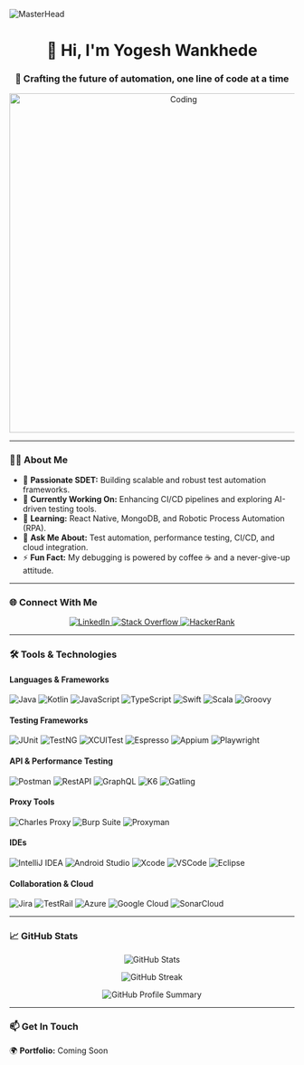 ![MasterHead](https://res.cloudinary.com/practicaldev/image/fetch/s--7-s6BXGM--/c_imagga_scale,f_auto,fl_progressive,h_420,q_auto,w_1000/https://dev-to-uploads.s3.amazonaws.com/i/th2i72qu0rnt6hr9zn43.jpg)

<h1 align="center">👋 Hi, I'm Yogesh Wankhede</h1>
<h3 align="center">
    🚀 Crafting the future of automation, one line of code at a time
</h3>

<p align="center">
    <img align="center" alt="Coding" width="600" src="https://media.giphy.com/media/qgQUggAC3Pfv687qPC/giphy.gif" />
</p>

---

### 👨‍💻 About Me
- 🌟 **Passionate SDET:** Building scalable and robust test automation frameworks.
- 🔭 **Currently Working On:** Enhancing CI/CD pipelines and exploring AI-driven testing tools.
- 🌱 **Learning:** React Native, MongoDB, and Robotic Process Automation (RPA).
- 💬 **Ask Me About:** Test automation, performance testing, CI/CD, and cloud integration.
- ⚡ **Fun Fact:** My debugging is powered by coffee ☕ and a never-give-up attitude.

---

### 🌐 Connect With Me
<p align="center">
  <a href="https://linkedin.com/in/wankhede" target="_blank">
    <img src="https://img.shields.io/badge/LinkedIn-%230077B5.svg?style=for-the-badge&logo=linkedin&logoColor=white" alt="LinkedIn" />
  </a>
  <a href="https://stackoverflow.com/users/19068179/yogesh-wankhede" target="_blank">
    <img src="https://img.shields.io/badge/Stack_Overflow-FE7A16?style=for-the-badge&logo=stack-overflow&logoColor=white" alt="Stack Overflow" />
  </a>
  <a href="https://www.hackerrank.com/yogi_wankhede007" target="_blank">
    <img src="https://img.shields.io/badge/HackerRank-2EC866?style=for-the-badge&logo=hackerrank&logoColor=white" alt="HackerRank" />
  </a>
</p>

---

### 🛠️ Tools & Technologies

#### **Languages & Frameworks**
![Java](https://img.shields.io/badge/Java-ED8B00?style=for-the-badge&logo=java&logoColor=white)
![Kotlin](https://img.shields.io/badge/Kotlin-0095D5?style=for-the-badge&logo=kotlin&logoColor=white)
![JavaScript](https://img.shields.io/badge/JavaScript-F7DF1E?style=for-the-badge&logo=javascript&logoColor=black)
![TypeScript](https://img.shields.io/badge/TypeScript-007ACC?style=for-the-badge&logo=typescript&logoColor=white)
![Swift](https://img.shields.io/badge/Swift-FA7343?style=for-the-badge&logo=swift&logoColor=white)
![Scala](https://img.shields.io/badge/Scala-DC322F?style=for-the-badge&logo=scala&logoColor=white)
![Groovy](https://img.shields.io/badge/Groovy-4298B8?style=for-the-badge&logo=apache-groovy&logoColor=white)

#### **Testing Frameworks**
![JUnit](https://img.shields.io/badge/JUnit-25A162?style=for-the-badge&logo=java&logoColor=white)
![TestNG](https://img.shields.io/badge/TestNG-1E90FF?style=for-the-badge&logo=java&logoColor=white)
![XCUITest](https://img.shields.io/badge/XCUITest-333333?style=for-the-badge&logo=apple&logoColor=white)
![Espresso](https://img.shields.io/badge/Espresso-6DB33F?style=for-the-badge&logo=android&logoColor=white)
![Appium](https://img.shields.io/badge/Appium-50C878?style=for-the-badge&logo=appium&logoColor=white)
![Playwright](https://img.shields.io/badge/Playwright-45BA7D?style=for-the-badge&logo=microsoft&logoColor=white)

#### **API & Performance Testing**
![Postman](https://img.shields.io/badge/Postman-FF6C37?style=for-the-badge&logo=postman&logoColor=white)
![RestAPI](https://img.shields.io/badge/RestAPI-FF5733?style=for-the-badge&logoColor=white)
![GraphQL](https://img.shields.io/badge/GraphQL-E10098?style=for-the-badge&logo=graphql&logoColor=white)
![K6](https://img.shields.io/badge/K6-%2314354C.svg?style=for-the-badge&logo=k6&logoColor=white)
![Gatling](https://img.shields.io/badge/Gatling-E34F26?style=for-the-badge&logo=gatling&logoColor=white)

#### **Proxy Tools**
![Charles Proxy](https://img.shields.io/badge/Charles_Proxy-%234D2E9A.svg?style=for-the-badge&logoColor=white)
![Burp Suite](https://img.shields.io/badge/Burp_Suite-FF4500?style=for-the-badge&logo=burp-suite&logoColor=white)
![Proxyman](https://img.shields.io/badge/Proxyman-0094F5?style=for-the-badge&logoColor=white)

#### **IDEs**
![IntelliJ IDEA](https://img.shields.io/badge/IntelliJ%20IDEA-000000.svg?style=for-the-badge&logo=intellij-idea&logoColor=white)
![Android Studio](https://img.shields.io/badge/Android%20Studio-3DDC84.svg?style=for-the-badge&logo=android-studio&logoColor=white)
![Xcode](https://img.shields.io/badge/Xcode-1575F9?style=for-the-badge&logo=xcode&logoColor=white)
![VSCode](https://img.shields.io/badge/VSCode-0078D7.svg?style=for-the-badge&logo=visual-studio-code&logoColor=white)
![Eclipse](https://img.shields.io/badge/Eclipse-2C2255?style=for-the-badge&logo=eclipse&logoColor=white)

#### **Collaboration & Cloud**
![Jira](https://img.shields.io/badge/Jira-0052CC?style=for-the-badge&logo=jira&logoColor=white)
![TestRail](https://img.shields.io/badge/TestRail-F8B229?style=for-the-badge&logoColor=white)
![Azure](https://img.shields.io/badge/Azure-0089D6?style=for-the-badge&logo=microsoft-azure&logoColor=white)
![Google Cloud](https://img.shields.io/badge/Google_Cloud-4285F4?style=for-the-badge&logo=google-cloud&logoColor=white)
![SonarCloud](https://img.shields.io/badge/SonarCloud-F3702A?style=for-the-badge&logo=sonarcloud&logoColor=white)

---

### 📈 GitHub Stats
<p align="center">
  <img src="https://github-readme-stats.vercel.app/api?username=yogeshwankhede007&show_icons=true&theme=radical" alt="GitHub Stats" />
</p>

<p align="center">
  <img src="https://github-readme-streak-stats.herokuapp.com/?user=yogeshwankhede007&theme=radical" alt="GitHub Streak" />
</p>

<p align="center">
  <img src="https://github-profile-summary-cards.vercel.app/api/cards/profile-details?username=yogeshwankhede007&theme=radical" alt="GitHub Profile Summary" />
</p>

---

### 📫 Get In Touch
🌍 **Portfolio:** Coming Soon  
